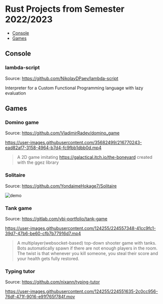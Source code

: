 # Rust Projects from Semester 2022/2023

- [Console](#console)
- [Games](#games)

## Console

### lambda-script

Source: <https://github.com/NikolayDPaev/lambda-script>

Interpreter for a Custom Functional Programming language with lazy evaluation

## Games

### Domino game

Source: <https://github.com/VladimirRadev/domino_game>


https://user-images.githubusercontent.com/35682499/216770243-ead82af7-3158-4964-b7d4-fc9fbb1dbb0d.mp4


> A 2D game imitating <https://galactical.itch.io/the-boneyard> created with the ggez library

### Solitaire

Source: <https://github.com/YondaimeHokage7/Solitaire>

![demo](./demos/solitaire/demo.gif)

### Tank game

Source: <https://gitlab.com/ybi-portfolio/tank-game>


https://user-images.githubusercontent.com/124255/224557348-41cc9fc1-39d7-47b6-be60-cfb7b77916d7.mp4


> A multiplayer(websocket-based) top-down shooter game with tanks. Bots automatically spawn if there are not enough players in the room. The twist is that whenever you kill someone, you steal their score and your health gets fully restored.

### Typing tutor

Source: <https://github.com/nixann/typing-tutor>


https://user-images.githubusercontent.com/124255/224551635-2c0cc956-76df-471f-9016-e91f765f784f.mov
